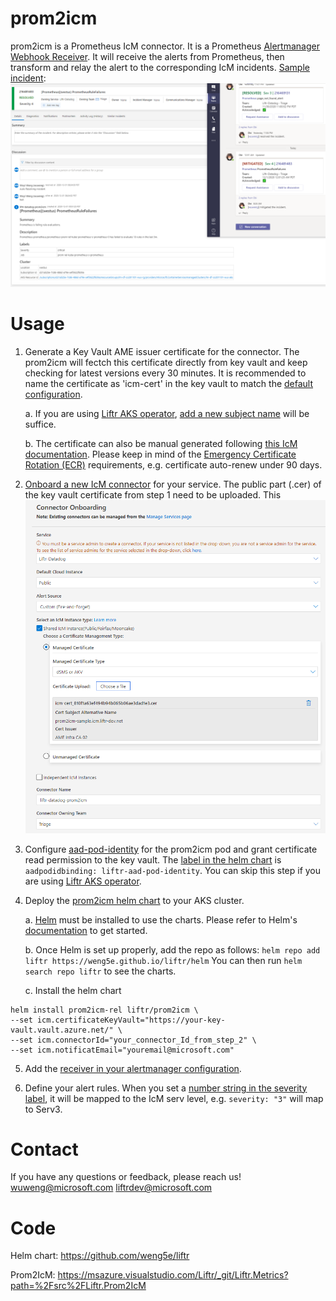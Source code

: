 # prom2icm
prom2icm is a Prometheus IcM connector. It is a Prometheus [Alertmanager Webhook Receiver](https://prometheus.io/docs/operating/integrations/#alertmanager-webhook-receiver). It will receive the alerts from Prometheus, then transform and relay the alert to the corresponding IcM incidents. [Sample incident](https://portal.microsofticm.com/imp/v3/incidents/details/216481483/home):
![image.png](./doc/view-icm-alert.png)

# Usage
1. Generate a Key Vault AME issuer certificate for the connector. The prom2icm will fectch this certificate directly from key vault and keep checking for latest versions every 30 minutes. It is recommended to name the certificate as 'icm-cert' in the key vault to match the [default configuration](https://github.com/weng5e/liftr/blob/ab2ca83fc19213e7fb51d4645d9d473244f35bdc/helm/prom2icm/values.yaml#L20).

   a. If you are using [Liftr AKS operator](https://aka.ms/liftr/aks), [add a new subject name](https://msazure.visualstudio.com/Liftr/_git/Liftr.Metrics?path=%2Fsrc%2FDeployment.Runner%2Fhosting-options.json&version=GBmaster&line=15&lineEnd=15&lineStartColumn=10&lineEndColumn=54&lineStyle=plain&_a=contents) will be suffice.

   b. The certificate can also be manual generated following [this IcM documentation](https://icmdocs.azurewebsites.net/developers/ObtainingACertificate.html). Please keep in mind of the [Emergency Certificate Rotation (ECR)](https://keyvaultdocs.azurewebsites.net/AutoRotationAndECR/OverviewECR.html) requirements, e.g. certificate auto-renew under 90 days.

2. [Onboard a new IcM connector](https://portal.microsofticm.com/imp/v3/administration/connectoronboarding) for your service. The public part (.cer) of the key vault certificate from step 1 need to be uploaded. This 
![image.png](./doc/config-icm-connector.png)

3. Configure [aad-pod-identity](https://github.com/Azure/aad-pod-identity) for the prom2icm pod and grant certificate read permission to the key vault. The [label in the helm chart](https://github.com/weng5e/liftr/blob/ab2ca83fc19213e7fb51d4645d9d473244f35bdc/helm/prom2icm/templates/deployment.yaml#L19) is `aadpodidbinding: liftr-aad-pod-identity`. You can skip this step if you are using [Liftr AKS operator](https://aka.ms/liftr/aks).

4. Deploy the [prom2icm helm chart](https://github.com/weng5e/liftr/tree/ab2ca83fc19213e7fb51d4645d9d473244f35bdc/helm/prom2icm) to your AKS cluster.

   a. [Helm](https://helm.sh) must be installed to use the charts. Please refer to Helm's [documentation](https://helm.sh/docs/) to get started.

   b. Once Helm is set up properly, add the repo as follows: `helm repo add liftr https://weng5e.github.io/liftr/helm`
You can then run `helm search repo liftr` to see the charts.

   c. Install the helm chart

```console
helm install prom2icm-rel liftr/prom2icm \
--set icm.certificateKeyVault="https://your-key-vault.vault.azure.net/" \
--set icm.connectorId="your_connector_Id_from_step_2" \
--set icm.notificatEmail="youremail@microsoft.com"
```

5. Add the [receiver in your alertmanager configuration](https://msazure.visualstudio.com/Liftr/_git/Liftr.Metrics?path=%2Fsrc%2FDeployment.Runner%2Fdeployment%2Fscripts%2Fprometheus-stack-values.yaml&version=GBmaster&line=28&lineEnd=31&lineStartColumn=5&lineEndColumn=1&lineStyle=plain&_a=contents).

6. Define your alert rules. When you set a [number string in the severity label](https://msazure.visualstudio.com/Liftr/_git/Liftr.Metrics?path=%2Fsrc%2FDeployment.Runner%2Fdeployment%2Fscripts%2Fprometheus-stack-values.yaml&version=GBmaster&line=82&lineEnd=82&lineStartColumn=15&lineEndColumn=28&lineStyle=plain&_a=contents), it will be mapped to the IcM serv level, e.g. `severity: "3"` will map to Serv3.

# Contact
If you have any questions or feedback, please reach us!
wuweng@microsoft.com
liftrdev@microsoft.com

# Code
Helm chart:
https://github.com/weng5e/liftr

Prom2IcM:
https://msazure.visualstudio.com/Liftr/_git/Liftr.Metrics?path=%2Fsrc%2FLiftr.Prom2IcM